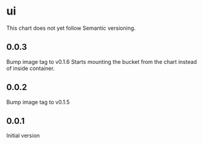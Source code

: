 # ui

This chart does not yet follow Semantic versioning.

## 0.0.3

Bump image tag to v0.1.6
Starts mounting the bucket from the chart instead of inside container.
## 0.0.2

Bump image tag to v0.1.5

## 0.0.1

Initial version